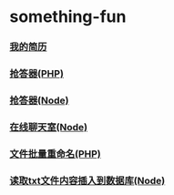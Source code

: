 # something-fun
### [我的简历](./resumt)
### [抢答器(PHP)](./responder/php)
### [抢答器(Node)](./responder/node)
### [在线聊天室(Node)](./chatrooms/node)
### [文件批量重命名(PHP)](./file-rename/php)
### [读取txt文件内容插入到数据库(Node)](./load-txt-to-database/node)
